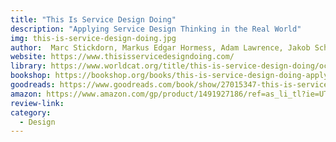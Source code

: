```yaml
---
title: "This Is Service Design Doing"
description: "Applying Service Design Thinking in the Real World"
img: this-is-service-design-doing.jpg
author:  Marc Stickdorn, Markus Edgar Hormess, Adam Lawrence, Jakob Schneider
website: https://www.thisisservicedesigndoing.com/
library: https://www.worldcat.org/title/this-is-service-design-doing/oclc/1103569505?loc==
bookshop: https://bookshop.org/books/this-is-service-design-doing-applying-service-design-thinking-in-the-real-world/9781491927182
goodreads: https://www.goodreads.com/book/show/27015347-this-is-service-design-doing
amazon: https://www.amazon.com/gp/product/1491927186/ref=as_li_tl?ie=UTF8&tag=govfresh-20&camp=1789&creative=9325&linkCode=as2&creativeASIN=1491927186&linkId=1ae363c44eb0a5994274c2c3881920da
review-link: 
category:
  - Design
---
```


